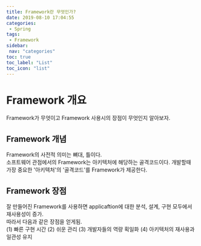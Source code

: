 ```yaml
---
title: Framework란 무엇인가?
date: 2019-08-10 17:04:55
categories: 
 - Spring
tags: 
 - Framework
sidebar:
 nav: "categories"
toc: true
toc_label: "List"
toc_icon: "list"
---
```

# Framework 개요
Framework가 무엇이고 Framework 사용시의 장점이 무엇인지 알아보자.

## Framework 개념
Framework의 사전적 의미는 뼈대, 틀이다.  
소프트웨어 관점에서의 Framework는 아키텍처에 해당하는 골격코드이다. 
개발할때 가장 중요한 '아키텍처'의 '골격코드'를 Framework가 제공한다. 

## Framework 장점
잘 만들어진 Framework를 사용하면 applicaftion에 대한 분석, 설계, 구현 모두에서 재사용성이 증가.  
따라서 다음과 같은 장점을 얻게됨.  
(1) 빠른 구현 시간
(2) 쉬운 관리
(3) 개발자들의 역량 획일화
(4) 아키텍처의 재사용과 일관성 유지
